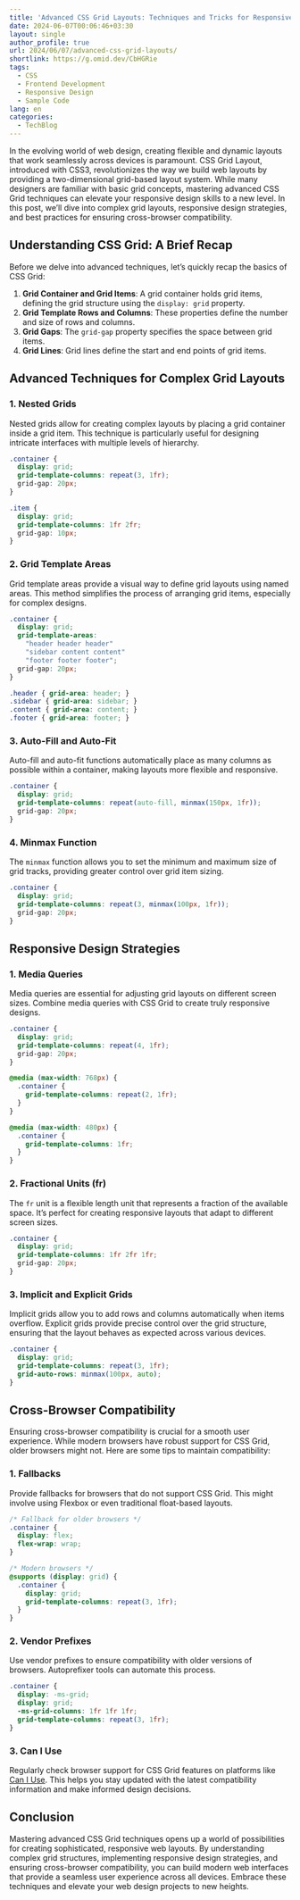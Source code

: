 ```yaml
---
title: 'Advanced CSS Grid Layouts: Techniques and Tricks for Responsive Design'
date: 2024-06-07T00:06:46+03:30
layout: single
author_profile: true
url: 2024/06/07/advanced-css-grid-layouts/
shortlink: https://g.omid.dev/CbHGRie
tags:
  - CSS
  - Frontend Development
  - Responsive Design
  - Sample Code
lang: en
categories: 
  - TechBlog
---
```

In the evolving world of web design, creating flexible and dynamic layouts that work seamlessly across devices is paramount. CSS Grid Layout, introduced with CSS3, revolutionizes the way we build web layouts by providing a two-dimensional grid-based layout system. While many designers are familiar with basic grid concepts, mastering advanced CSS Grid techniques can elevate your responsive design skills to a new level. In this post, we’ll dive into complex grid layouts, responsive design strategies, and best practices for ensuring cross-browser compatibility.

## Understanding CSS Grid: A Brief Recap

Before we delve into advanced techniques, let’s quickly recap the basics of CSS Grid:

1. **Grid Container and Grid Items**: A grid container holds grid items, defining the grid structure using the `display: grid` property.
2. **Grid Template Rows and Columns**: These properties define the number and size of rows and columns.
3. **Grid Gaps**: The `grid-gap` property specifies the space between grid items.
4. **Grid Lines**: Grid lines define the start and end points of grid items.

## Advanced Techniques for Complex Grid Layouts

### 1. **Nested Grids**

Nested grids allow for creating complex layouts by placing a grid container inside a grid item. This technique is particularly useful for designing intricate interfaces with multiple levels of hierarchy.

```css
.container {
  display: grid;
  grid-template-columns: repeat(3, 1fr);
  grid-gap: 20px;
}

.item {
  display: grid;
  grid-template-columns: 1fr 2fr;
  grid-gap: 10px;
}
```

### 2. **Grid Template Areas**

Grid template areas provide a visual way to define grid layouts using named areas. This method simplifies the process of arranging grid items, especially for complex designs.

```css
.container {
  display: grid;
  grid-template-areas:
    "header header header"
    "sidebar content content"
    "footer footer footer";
  grid-gap: 20px;
}

.header { grid-area: header; }
.sidebar { grid-area: sidebar; }
.content { grid-area: content; }
.footer { grid-area: footer; }
```

### 3. **Auto-Fill and Auto-Fit**

Auto-fill and auto-fit functions automatically place as many columns as possible within a container, making layouts more flexible and responsive.

```css
.container {
  display: grid;
  grid-template-columns: repeat(auto-fill, minmax(150px, 1fr));
  grid-gap: 20px;
}
```

### 4. **Minmax Function**

The `minmax` function allows you to set the minimum and maximum size of grid tracks, providing greater control over grid item sizing.

```css
.container {
  display: grid;
  grid-template-columns: repeat(3, minmax(100px, 1fr));
  grid-gap: 20px;
}
```

## Responsive Design Strategies

### 1. **Media Queries**

Media queries are essential for adjusting grid layouts on different screen sizes. Combine media queries with CSS Grid to create truly responsive designs.

```css
.container {
  display: grid;
  grid-template-columns: repeat(4, 1fr);
  grid-gap: 20px;
}

@media (max-width: 768px) {
  .container {
    grid-template-columns: repeat(2, 1fr);
  }
}

@media (max-width: 480px) {
  .container {
    grid-template-columns: 1fr;
  }
}
```

### 2. **Fractional Units (fr)**

The `fr` unit is a flexible length unit that represents a fraction of the available space. It’s perfect for creating responsive layouts that adapt to different screen sizes.

```css
.container {
  display: grid;
  grid-template-columns: 1fr 2fr 1fr;
  grid-gap: 20px;
}
```

### 3. **Implicit and Explicit Grids**

Implicit grids allow you to add rows and columns automatically when items overflow. Explicit grids provide precise control over the grid structure, ensuring that the layout behaves as expected across various devices.

```css
.container {
  display: grid;
  grid-template-columns: repeat(3, 1fr);
  grid-auto-rows: minmax(100px, auto);
}
```

## Cross-Browser Compatibility

Ensuring cross-browser compatibility is crucial for a smooth user experience. While modern browsers have robust support for CSS Grid, older browsers might not. Here are some tips to maintain compatibility:

### 1. **Fallbacks**

Provide fallbacks for browsers that do not support CSS Grid. This might involve using Flexbox or even traditional float-based layouts.

```css
/* Fallback for older browsers */
.container {
  display: flex;
  flex-wrap: wrap;
}

/* Modern browsers */
@supports (display: grid) {
  .container {
    display: grid;
    grid-template-columns: repeat(3, 1fr);
  }
}
```

### 2. **Vendor Prefixes**

Use vendor prefixes to ensure compatibility with older versions of browsers. Autoprefixer tools can automate this process.

```css
.container {
  display: -ms-grid;
  display: grid;
  -ms-grid-columns: 1fr 1fr 1fr;
  grid-template-columns: repeat(3, 1fr);
}
```

### 3. **Can I Use**

Regularly check browser support for CSS Grid features on platforms like [Can I Use](https://caniuse.com/). This helps you stay updated with the latest compatibility information and make informed design decisions.

## Conclusion

Mastering advanced CSS Grid techniques opens up a world of possibilities for creating sophisticated, responsive web layouts. By understanding complex grid structures, implementing responsive design strategies, and ensuring cross-browser compatibility, you can build modern web interfaces that provide a seamless user experience across all devices. Embrace these techniques and elevate your web design projects to new heights.
